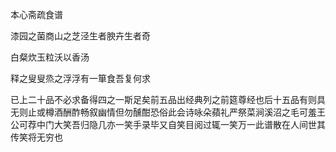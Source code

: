 本心斋疏食谱

漆园之菌商山之芝泾生者腴卉生者奇

白粲炊玉粒沃以香汤

释之叟叟烝之浮浮有一箪食吾复何求

已上二十品不必求备得四之一斯足矣前五品出经典列之前筵尊经也后十五品有则具无则止或樽酒酬酢畅叙幽情但勿醺酣恐俗此会诗咏朵蘋礼严祭菜涧溪沼之毛可羞王公可荐中门大笑吾归隐几亦一笑手录毕又自笑目阅过辄一笑万一此谱散在人间世其传笑将无穷也